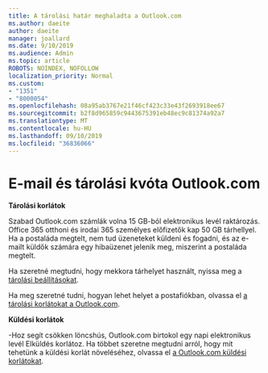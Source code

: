 ```yaml
---
title: A tárolási határ meghaladta a Outlook.com
ms.author: daeite
author: daeite
manager: joallard
ms.date: 9/10/2019
ms.audience: Admin
ms.topic: article
ROBOTS: NOINDEX, NOFOLLOW
localization_priority: Normal
ms.custom:
- "1351"
- "8000054"
ms.openlocfilehash: 08a95ab3767e21f46cf423c33e43f2693918ee67
ms.sourcegitcommit: b2f8d965859c9443675391eb48ec9c81374a92a7
ms.translationtype: MT
ms.contentlocale: hu-HU
ms.lasthandoff: 09/10/2019
ms.locfileid: "36836066"
---
```

# <a name="email-and-storage-quota-in-outlookcom"></a>E-mail és tárolási kvóta Outlook.com

**Tárolási korlátok**

Szabad Outlook.com számlák volna 15 GB-ból elektronikus levél raktározás. Office 365 otthoni és irodai 365 személyes előfizetők kap 50 GB tárhellyel. Ha a postaláda megtelt, nem tud üzeneteket küldeni és fogadni, és az e-mailt küldők számára egy hibaüzenet jelenik meg, miszerint a postaláda megtelt.

Ha szeretné megtudni, hogy mekkora tárhelyet használt, nyissa meg a [tárolási beállításokat](https://outlook.live.com/mail/options/general/storage).

Ha meg szeretné tudni, hogyan lehet helyet a postafiókban, olvassa el [a tárolási korlátokat a Outlook.com](https://support.office.com/article/7ac99134-69e5-4619-ac0b-2d313bba5e9e).

**Küldési korlátok**

-Hoz segít csökken löncshús, Outlook.com birtokol egy napi elektronikus levél Elküldés korlátoz. Ha többet szeretne megtudni arról, hogy mit tehetünk a küldési korlát növeléséhez, olvassa el [a Outlook.com küldési korlátokat](https://support.office.com/article/279ee200-594c-40f0-9ec8-bb6af7735c2e).